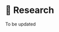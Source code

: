 # 🔬 Research

To be updated

<!-- <div class='paper-images-box'><div class='paper-box-image'><div><div class="badge">VCPS</div><img src='images/research-vcps.webp' alt="VCPS" width="100%"><div class="badge">System Model</div><img src='images/research-sensing-model.webp' alt="System Model" width="100%"></div></div>

<div class='paper-box-text' markdown="1">

<a href="https://ieeexplore.ieee.org/document/10367825" class="no-underline">Cooperative Sensing and Heterogeneous Information Fusion in VCPS: A Multi-agent Deep Reinforcement Learning Approach</a>     
**Xincao Xu**, Kai Liu<sup>**\***</sup>, Penglin Dai, Ruitao Xie, Jingjing Cao, and Jiangtao Luo

- A novel problem is investigated to maximize the quality of VCPS by integrating the sensing, uploading, modeling and evaluation of heterogeneous information in VCPS. In particular, a cooperative sensing model is derived based on the multi-class M/G/1 priority queue and the Shannon theory. On this basis, a new metric called Age of View (AoV) is designed to quantitatively measure the quality of information fusion by evaluating the timeliness, completeness, and consistency of heterogeneous information in VCPS. To the best of our knowledge, this is the first work on quantitatively evaluating the quality of VCPS with the consideration of unique characteristics captured by the newly designed metic AoV.
- A dedicated solution named multi-agent difference-reward based actor-critic with V2I bandwidth allocation (MDRAC-VBA) is proposed based on multi-agent actor-critic. Specifically, vehicles act as independent agents with action space of sensing frequencies and uploading priorities. The system state consists of vehicle sensed information, edge cached information, and view requirements. The system reward is defined as the achieved VCPS quality. Then, a difference reward (DR) based credit assignment scheme is designed to evaluate the contributions of individual vehicles on view construction by dividing the system reward into difference rewards, so as to enhance the evaluation accuracy in term of the action of each agent. Further, the solution manages to achieve smaller action space of each agent and speed up the convergency compared with conventional DRL algorithms. Meanwhile, a V2I bandwidth allocation (VBA) scheme is designed at the edge node based on vehicle trajectories and view requirements.
- A comprehensive performance evaluation is conducted based on real-world vehicular trajectories. The proposed MDRAC-VBA algorithm and four competitive algorithms, including random allocation (RA), centralized deep deterministic policy gradient (C-DDPG), multi-agent actor-critic (MAC) and MAC with VBA scheme (MAC-VBA) are implemented. The simulation results demonstrated that MDRAC-VBA outperforms RA, C-DDPG, MAC, and MAC-VBA by around 61.8%, 23.8%, 22.0%, and 8.0%, respectively, in terms of maximizing the VCPS quality, and speeds up the convergence by around 6.8x, 1.4x and 1.3x compared with C-DDPG, MAC, and MAC-VBA, respectively.
- Accepted by **IEEE Transactions on Intelligent Transportation Systems** [JCR Q1\|SCI Q1]

</div>
</div>

<div class='paper-images-box'><div class='paper-box-image'><div><div class="badge">DT-VEC</div><img src='images/research-dt-vec.webp' alt="DT-VEC" width="100%"><div class="badge">MAMO</div><img src='images/research-mamo.webp' alt="MAMO" width="100%"></div></div>

<div class='paper-box-text' markdown="1">

<a href="https://ieeexplore.ieee.org/document/10261503" class="no-underline">Cooperative Sensing and Uploading for Quality-Cost Tradeoff of Digital Twins in VEC</a>       
Kai Liu<sup>**\***</sup>, **Xincao Xu**<sup>**\***</sup>, Penglin Dai, and Biwen Chen

- We formulate a bi-objective problem for enabling Digital Twins in Vehicular Edge Computing (DT-VEC), where a cooperative sensing model and a V2I uploading model are derived, and novel metrics for quantitatively evaluating system quality and cost are designed.
- We propose a multi-agent multi-objective (MAMO) deep reinforcement learning model, which determines the sensing objects, sensing frequency, uploading priority, and transmission power of vehicles, as well as the V2I bandwidth allocation of edge nodes. The model includes distributed actors interacting with the environment and storing their interaction experiences in the replay buffer, a learner with a dueling critic network for evaluating actions of vehicles and edge nodes. 
- We give comprehensive performance evaluation by implementing three representative algorithms, including random allocation (RA), distributed distributional deep deterministic policy gradient (D4PG) and multi-agent D4PG (MAD4PG), and the simulation results demonstrate that the proposed MAMO significantly outperforms existing solutions under different scenarios with respect to both maximizing system quality and saving system cost.
- Accepted by **IEEE Transactions on Consumer Electronics** [JCR Q2\|SCI Q2]

</div>
</div>

<div class='paper-images-box'><div class='paper-box-image'><div><div class="badge">NOMA-based VEC</div><img src='images/research-noma-based-vec.webp' alt="NOMA-based VEC" width="100%"><div class="badge">GT-DRL</div><img src='images/research-gt-drl.webp' alt="GT-DRL" width="100%"></div></div>

<div class='paper-box-text' markdown="1">

<a href="https://www.sciencedirect.com/science/article/pii/S138376212200265X" class="no-underline">Joint Task Offloading and Resource Optimization in NOMA-based Vehicular Edge Computing: A Game-Theoretic DRL Approach</a>    
**Xincao Xu**, Kai Liu<sup>**\***</sup>, Penglin Dai, Feiyu Jin, Hualing Ren, Choujun Zhan, and Songtao Guo

- We present a NOMA-based VEC architecture, where the vehicles share the same frequency of bandwidth resources and communicate with the edge node with the allocated transmission power. The tasks arrive stochastically at vehicles and are heterogeneous regarding computation resource requirements and deadlines, which are uploaded by vehicles via V2I communications. Then, the edge nodes with heterogeneous computation capabilities, i.e., CPU clock speed, can either execute the tasks locally with allocated computation resources or offload the tasks to neighboring edge nodes through a wired network.
- We propose a cooperative resources optimization (CRO) problem by jointly offloading tasks and allocating communication and computation resources to maximize the service ratio, which is the number of tasks serviced before the deadlines divided by the number of requested tasks. Specifically, a V2I transmission model considering both intra-edge and inter-edge interference and a task offloading model considering the heterogeneous resources and cooperation of edge nodes are theoretically modeled, respectively.
- We decompose the CRO problem into two subproblems: 1) task offloading game model and 2) resource allocation convex problem. Specifically, we model the first subproblem as a non-cooperative game among edge nodes, which is further proved as an EPG with the existence and convergence of NE. Then, we design a MAD4PG algorithm, a multi-agent version of D4PG, to achieve the NE, where edge nodes act as independent agents to determine the task offloading decisions and receive the achieved potential as rewards. Further, we model the second subproblem as two independent convex problems and derive an optimal mathematical solution based on the gradient-based iterative method and KKT condition.
- Accepted by **Journal of Systems Architecture** [JCR Q1\|SCI Q2\|CCF B]

</div>
</div> -->